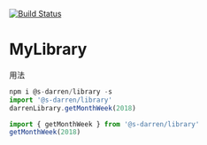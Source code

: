 [![Build Status](https://travis-ci.org/s-darren/MyLibrary.svg?branch=master)](https://travis-ci.org/s-darren/MyLibrary)
# MyLibrary
用法
```javascript
npm i @s-darren/library -s
import '@s-darren/library'
darrenLibrary.getMonthWeek(2018)
```
```javascript
import { getMonthWeek } from '@s-darren/library'
getMonthWeek(2018)
```
